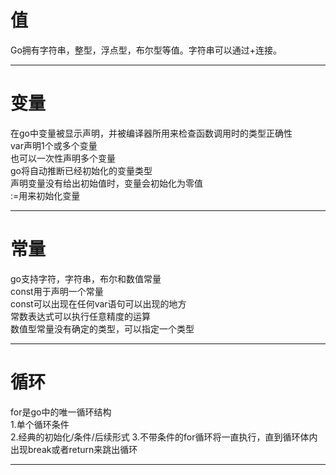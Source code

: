 # 值 
Go拥有字符串，整型，浮点型，布尔型等值。字符串可以通过+连接。 
***  
# 变量 
在go中变量被显示声明，并被编译器所用来检查函数调用时的类型正确性  
var声明1个或多个变量  
也可以一次性声明多个变量  
go将自动推断已经初始化的变量类型  
声明变量没有给出初始值时，变量会初始化为零值  
:=用来初始化变量  
***
# 常量 
go支持字符，字符串，布尔和数值常量  
const用于声明一个常量  
const可以出现在任何var语句可以出现的地方  
常数表达式可以执行任意精度的运算  
数值型常量没有确定的类型，可以指定一个类型 
*****
# 循环 
for是go中的唯一循环结构  
1.单个循环条件  
2.经典的初始化/条件/后续形式 
3.不带条件的for循环将一直执行，直到循环体内出现break或者return来跳出循环 
****





